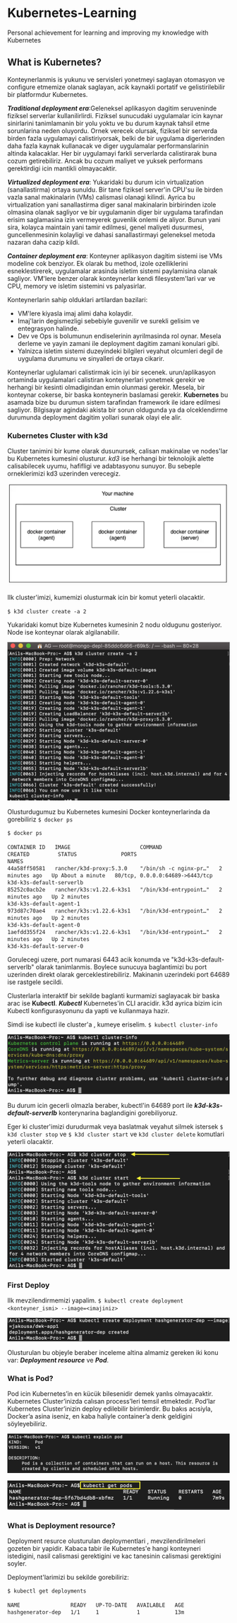 # Kubernetes-Learning
Personal achievement for learning and improving my knowledge with Kubernetes


## What is Kubernetes?

Konteynerlanmis is yukunu ve servisleri yonetmeyi saglayan  otomasyon ve configure etmemize olanak saglayan, acik kaynakli portatif ve gelistirilebilir bir platformdur Kubernetes.

***Traditional deployment era***:Geleneksel aplikasyon dagitim seruveninde fiziksel serverlar kullanilirlirdi. Fiziksel sunucudaki uygulamalar icin kaynar sinirlarini tanimlamanin bir yolu yoktu ve bu durum kaynak tahsil etme sorunlarina neden oluyordu. Ornek verecek olursak, fiziksel bir serverda birden fazla uygulamayi calistiriyorsak, belki de bir uygulama digerlerinden daha fazla kaynak kullanacak ve diger uygulamalar performanslarinin altinda kalacaklar. Her bir uygulamayi farkli serverlarda calistirarak buna cozum getirebiliriz. Ancak bu cozum maliyet ve yuksek performans gerektirdigi icin mantikli olmayacaktir.


***Virtualized deployment era***: Yukaridaki bu durum icin virtualization (sanallastirma) ortaya sunuldu. Bir tane fiziksel server'in CPU'su ile birden vazla sanal makinalarin (VMs) calismasi olanagi kilindi. Ayrica bu virtualization yani sanallastirma diger sanal makinalarin birbirinden izole olmasina olanak sagliyor ve bir uygulamanin diger bir uygulama tarafindan erisim saglamasina izin vermeyerek guvenlik onlemi de aliyor. Bunun yani sira, kolayca maintain yani tamir edilmesi, genel maliyeti dusurmesi, guncellenmesinin kolayligi ve dahasi sanallastirmayi geleneksel metoda nazaran daha cazip kildi.

***Container deployment era***: Konteyner aplikasyon dagitim sistemi ise VMs modeline cok benziyor. Ek olarak bu method, izole ozelliklerini esneklestirerek, uygulamalar arasinda isletim sistemi paylamisina olanak sagliyor. VM'lere benzer olarak konteynerlar kendi filesystem'lari var ve CPU, memory ve isletim sistemini vs palyasirlar.

Konteynerlarin sahip olduklari artilardan bazilari:
- VM'lere kiyasla imaj alimi daha kolaydir.
- Imaj'larin degismezligi sebebiyle guvenilir ve surekli gelisim ve entegrasyon halinde.
- Dev ve Ops is bolumunun endiselerinin ayrilmasinda rol oynar. Mesela derleme ve yayin zamani ile deployment dagitim zamani konulari gibi.
- Yalnizca isletim sistemi duzeyindeki bilgileri veyahut olcumleri degil de uygulama durumunu ve sinyalleri de ortaya cikarir.

Konteynerlar uglulamari calistirmak icin iyi bir secenek. urun/aplikasyon ortaminda uygulamalari calistiran konteynerlari yonetmek gerekir ve herhangi bir kesinti olmadigindan emin olunmasi gerekir. Mesela, bir konteynar cokerse, bir baska konteynerin baslamasi gerekir. **Kubernetes** bu asamada bize bu durumun sistem tarafindan framework ile idare edilmesi sagliyor. Bilgisayar agindaki akista bir sorun oldugunda ya da olceklendirme durumunda deployment dagitim yollari sunarak olayi ele alir.

### Kubernetes Cluster with k3d

Cluster tanimini bir kume olarak dusunursek, calisan makinalae ve nodes'lar bu Kubernetes kumesini olusturur. *kd3* ise herhangi bir teknolojik alette calisabilecek uyumu, hafifligi ve adabtasyonu sunuyor. Bu sebeple orneklerimizi kd3 uzerinden verecegiz.

![alt](kd3_schema.png)

Ilk cluster'imizi, kumemizi olusturmak icin bir komut yeterli olacaktir.

`$ k3d cluster create -a 2`

Yukaridaki komut bize Kubernetes kumesinin 2 nodu oldugunu gosteriyor. Node ise konteynar olarak algilanabilir.

![alt](kd3_cluster.png)

Olusturdugumuz bu Kubernetes kumesini Docker konteynerlarinda da gorebiliriz `$ docker ps`

```
$ docker ps

CONTAINER ID   IMAGE                      COMMAND                  CREATED         STATUS              PORTS                             NAMES
44a58ff50581   rancher/k3d-proxy:5.3.0    "/bin/sh -c nginx-pr…"   2 minutes ago   Up About a minute   80/tcp, 0.0.0.0:64689->6443/tcp   k3d-k3s-default-serverlb
85252c0acb2e   rancher/k3s:v1.22.6-k3s1   "/bin/k3d-entrypoint…"   2 minutes ago   Up 2 minutes                                          k3d-k3s-default-agent-1
973d87c70ae4   rancher/k3s:v1.22.6-k3s1   "/bin/k3d-entrypoint…"   2 minutes ago   Up 2 minutes                                          k3d-k3s-default-agent-0
1aefdd355f24   rancher/k3s:v1.22.6-k3s1   "/bin/k3d-entrypoint…"   2 minutes ago   Up 2 minutes                                          k3d-k3s-default-server-0
```

Gorulecegi uzere, port numarasi 6443 acik konumda ve "k3d-k3s-default-serverlb" olarak tanimlanmis. Boylece sunucuya baglantimizi bu port uzerinden direkt olarak gerceklestirebiliriz. Makinanin uzerindeki port 64689 ise rastgele secildi.

Clusterlarla interaktif bir sekilde baglanti kurmamizi saglayacak bir baska arac ise **Kubectl**. ***Kubectl*** Kubernetes'in CLI aracidir. k3d ayrica bizim icin Kubectl konfigurasyonunu da yapti ve kullanmaya hazir.

Simdi ise kubectl ile cluster'a , kumeye eriselim. `$ kubectl cluster-info`

![alt](kubectl_info.png)

Bu durum icin gecerli olmazla beraber, kubectl'in 64689 port ile ***k3d-k3s-default-serverlb*** konterynarina baglandigini gorebiliyoruz.

Eger ki cluster'imizi durudurmak veya baslatmak veyahut silmek istersek `$ k3d cluster stop` ve `$ k3d cluster start` ve `k3d cluster delete` komutlari yeterli olacaktir.

![alt](cluster_startstop.png)


### First Deploy

Ilk mevzilendirmemizi yapalim. `$ kubectl create deployment <konteyner_ismi> --image=<imajiniz>`

![alt](kubectl_create.png)

Olusturulan bu objeyle beraber inceleme altina almamiz gereken iki konu var: ***Deployment resource*** ve ***Pod***.

### What is Pod?

Pod icin Kubernetes’in en kücük bilesenidir demek yanlıs olmayacaktir. Kubernetes Cluster’inizda calısan process’leri temsil etmektedir. Pod’lar Kubernetes Cluster’inizin deploy edilebilir birimlerdir. Bu bakıs acısiyla, Docker’a asina iseniz, en kaba haliyle container’a denk geldigini söyleyebiliriz.

![alt](pod_explain.png)

![alt](get_pod.png)

### What is Deployment resource?

Deployment resurce olusturulan deploymentlari , mevzilendirilmeleri gozeten bir yapidir. Kabaca tabir ile Kubernetes'e hangi konteyneri istedigini, nasil calismasi gerektigini ve kac tanesinin calismasi gerektigini soyler.

Deployment'larimizi bu sekilde gorebiliriz:

```
$ kubectl get deployments

NAME                READY   UP-TO-DATE   AVAILABLE   AGE
hashgenerator-dep   1/1     1            1           13m
```
